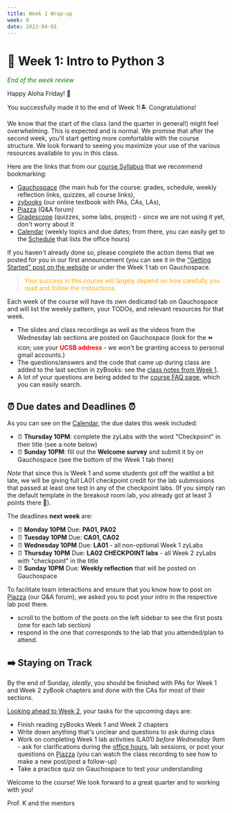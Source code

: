 ```yaml
---
title: Week 1 Wrap-up
week: 0
date: 2022-04-01
---
```


# 🐣 Week 1: Intro to Python 3

<span style="color:green">_End of the week review_</span>

Happy Aloha Friday! 🌺

You successfully made it to the end of Week 1!🏝️ Congratulations!

We know that the start of the class (and the quarter in general!) might feel overwhelming.
This is expected and is normal. 
We promise that after the second week, you'll start getting more comfortable with the course structure.
We look forward to seeing you maximize your use of the various resources available to you in this class.

Here are the links that from our [course Syllabus]({{site.url}}/{{site.baseurl}}/about/#course-tools) that we recommend bookmarking:
* [Gauchospace]({{site.aux_links.Gauchospace}}) (the main hub for the course: grades, schedule, weekly reflection links, quizzes, all course links), 
* [zybooks]({{site.aux_links.zyBooks}}) (our online textbook with PAs, CAs, LAs), 
* [Piazza]({{site.aux_links.Piazza}}) (Q&A forum)
* [Gradescope]({{site.aux_links.Gradescope}}) (quizzes, some labs, project) - since we are not using it yet, don't worry about it 
* [Calendar]({{site.url}}/{{site.baseurl}}/calendar/) (weekly topics and due dates; from there, you can easily get to the [Schedule]({{site.url}}/{{site.baseurl}}/schedule/) that lists the office hours)

If you haven't already done so, please complete the action items that we posted for you in our first announcement (you can see it in the ["Getting Started" post on the website]({{site.url}}/{{site.baseurl}}/announcements/) or under the Week 1 tab on Gauchospace. 
> <span style="color:orange"> Your success in this course will largely depend on how carefully you read and follow the instructions.</span>

Each week of the course will have its own dedicated tab on Gauchospace and will list the weekly pattern, your TODOs, and relevant resources for that week.
* The slides and class recordings as well as the videos from the Wednesday lab sections are posted on Gauchospace (look for the ⏩ icon; use your <span style="color:red">**UCSB address**</span> - we won't be granting access to personal gmail accounts.)
* The questions/answers and the code that came up during class are added to the last section in zyBooks: see the [class notes from Week 1](https://learn.zybooks.com/zybook/UCSBCMPSCW8KharitonovaSpring2022/chapter/1/section/22).
* A lot of your questions are being added to the [course FAQ page]({{site.url}}/{{site.baseurl}}/faq/), which you can easily search.


## ⏰ Due dates and Deadlines ⏰
As you can see on the [Calendar]({{site.url}}/{{site.baseurl}}/calendar#week-1), the due dates this week included:
* ⏰  **Thursday 10PM**: complete the zyLabs with the word "Checkpoint" in their title (see a note below)
* ⏰  **Sunday 10PM**: fill out the **Welcome survey** and submit it by on Gauchospace (see the bottom of the Week 1 tab there)

_Note_ that since this is Week 1 and some students got off the waitlist a bit late, we will be giving full LA01 checkpoint credit for the lab submissions that passed at least one test in any of the checkpoint labs. (If you simply ran the default template in the breakout room lab, you already got at least 3 points there 🎊).

The deadlines **next week** are:
* ⏰ **Monday 10PM** Due: **PA01, PA02**
* ⏰ **Tuesday 10PM** Due: **CA01, CA02**
* ⏰ **Wednesday 10PM** Due: **LA01** - all non-optional Week 1 zyLabs
* ⏰ **Thursday 10PM** Due: **LA02 CHECKPOINT labs** - all Week 2 zyLabs with "checkpoint" in the title
* ⏰ **Sunday 10PM** Due: **Weekly reflection** that will be posted on Gauchospace


To facilitate team interactions and ensure that you know how to post on [Piazza]({{site.aux_links.Piazza}}) (our Q&A forum), we asked you to post your intro in the respective lab post there.
- scroll to the bottom of the posts on the left sidebar to see the first posts (one for each lab section) 
- respond in the one that corresponds to the lab that you attended/plan to attend.



## ➡️    Staying on Track
By the end of Sunday, _ideally_, you should be finished with PAs for Week 1 and Week 2 zyBook chapters and done with the CAs for most of their sections.

[Looking ahead to Week 2]({{site.url}}/{{site.baseurl}}/calendar#week-2), your tasks for the upcoming days are:
* Finish reading zyBooks Week 1 and Week 2 chapters
* Write down anything that's unclear and questions to ask during class
* Work on completing Week 1 lab activities (LA01) _before Wednesday 9am_ - ask for clarifications during the [office hours]({{site.url}}/{{site.baseurl}}/schedule/), lab sessions, or post your questions on [Piazza]({{site.aux_links.Piazza}}) (you can watch the class recording to see how to make a new post/post a follow-up)
* Take a practice quiz on Gauchospace to test your understanding

Welcome to the course! We look forward to a great quarter and to working with you!

Prof. K and the mentors


